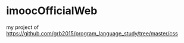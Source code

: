 # imoocOfficialWeb
my project of   https://github.com/grb2015/program_language_study/tree/master/css
